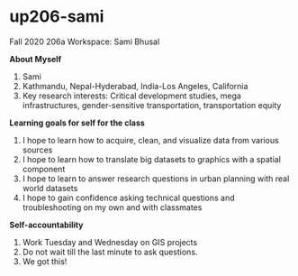 # up206-sami
Fall 2020 206a Workspace: Sami Bhusal

**About Myself**
  1. Sami 
  2. Kathmandu, Nepal-Hyderabad, India-Los Angeles, California
  3. Key research interests: Critical development studies, mega infrastructures, gender-sensitive transportation, transportation equity
 
**Learning goals for self for the class**
  1. I hope to learn how to acquire, clean, and visualize data from various sources
  2. I hope to learn how to translate big datasets to graphics with a spatial component
  3. I hope to learn to answer research questions in urban planning with real world datasets
  4. I hope to gain confidence asking technical questions and troubleshooting on my own and with classmates

**Self-accountability**
  1. Work Tuesday and Wednesday on GIS projects
  2. Do not wait till the last minute to ask questions. 
  3. We got this! 
